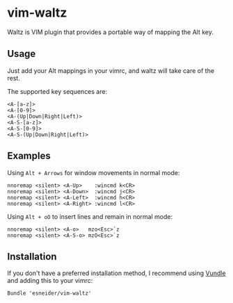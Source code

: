 # vim-waltz #

Waltz is VIM plugin that provides a portable way of mapping the Alt key.

## Usage ##

Just add your Alt mappings in your vimrc, and waltz will take care of the rest.

The supported key sequences are:

```
<A-[a-z]>
<A-[0-9]>
<A-(Up|Down|Right|Left)>
<A-S-[a-z]>
<A-S-[0-9]>
<A-S-(Up|Down|Right|Left)>
```

## Examples ##

Using `Alt + Arrows` for window movements in normal mode:

```VimL
nnoremap <silent> <A-Up>    :wincmd k<CR>
nnoremap <silent> <A-Down>  :wincmd j<CR>
nnoremap <silent> <A-Left>  :wincmd h<CR>
nnoremap <silent> <A-Right> :wincmd l<CR>
```

Using `Alt + oO` to insert lines and remain in normal mode:

```VimL
nnoremap <silent> <A-o>   mzo<Esc>`z
nnoremap <silent> <A-S-o> mzO<Esc>`z
```

## Installation ##

If you don't have a preferred installation method, I recommend using
[Vundle](https://github.com/gmarik/vundle) and adding this to your vimrc:

```VimL
Bundle 'esneider/vim-waltz'
```
